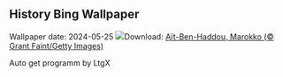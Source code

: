 ## History Bing Wallpaper
Wallpaper date: 2024-05-25
![](https://www.bing.com/th?id=OHR.MoroccoBenhaddou_DE-DE9640944189_UHD.jpg&w=1000)Download: [Aït-Ben-Haddou, Marokko (© Grant Faint/Getty Images)](https://www.bing.com/th?id=OHR.MoroccoBenhaddou_DE-DE9640944189_UHD.jpg)

Auto get programm by LtgX
